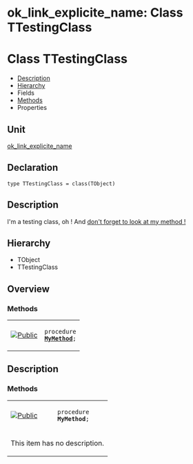 # ok\_link\_explicite\_name: Class TTestingClass


# Class TTestingClass
<span id="TTestingClass"/>

- [Description](#PasDoc-Description)
- [Hierarchy](#PasDoc-Hierarchy)
- Fields
- [Methods](#PasDoc-Methods)
- Properties

<span id="PasDoc-Description"/>

## Unit


[ok\_link\_explicite\_name](ok_link_explicite_name.md)


## Declaration


```type TTestingClass = class(TObject)```


## Description
I'm a testing class, oh ! And [don't forget to look at my method !](ok_link_explicite_name.TTestingClass.md#MyMethod)

## Hierarchy


<span id="PasDoc-Hierarchy"/>

- TObject
- TTestingClass



## Overview

### Methods
<span id="PasDoc-Methods"/>


<table>
<tr>

<td>

<a href="legend.md"><img src="public.gif" alt="Public" title="Public"></img></a>
</td>

<td>

<code>procedure <strong><a href="ok_link_explicite_name.TTestingClass.md#MyMethod">MyMethod</a></strong>;</code>
</td>
</tr>
</table>


## Description

### Methods

<table>
<tr>

<td>

<a href="legend.md"><img src="public.gif" alt="Public" title="Public"></img></a>
</td>

<td>

<span id="MyMethod"/><code>procedure <strong>MyMethod</strong>;</code>
</td>
</tr>
<tr><td colspan="2">

This item has no description.



</td></tr>
</table>

